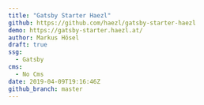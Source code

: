 ```yaml
---
title: "Gatsby Starter Haezl"
github: https://github.com/haezl/gatsby-starter-haezl
demo: https://gatsby-starter.haezl.at/
author: Markus Hösel
draft: true
ssg:
  - Gatsby
cms:
  - No Cms
date: 2019-04-09T19:16:46Z
github_branch: master
---
```

